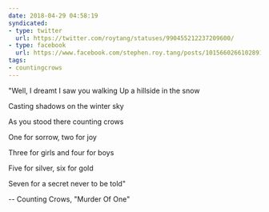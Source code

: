 ```yaml
---
date: 2018-04-29 04:58:19
syndicated:
- type: twitter
  url: https://twitter.com/roytang/statuses/990455212237209600/
- type: facebook
  url: https://www.facebook.com/stephen.roy.tang/posts/10156602661028912
tags:
- countingcrows
---
```


"Well, I dreamt I saw you walking Up a hillside in the snow 

Casting shadows on the winter sky 

As you stood there counting crows 

One for sorrow, two for joy 

Three for girls and four for boys 

Five for silver, six for gold 

Seven for a secret never to be told"

-- Counting Crows, "Murder Of One"